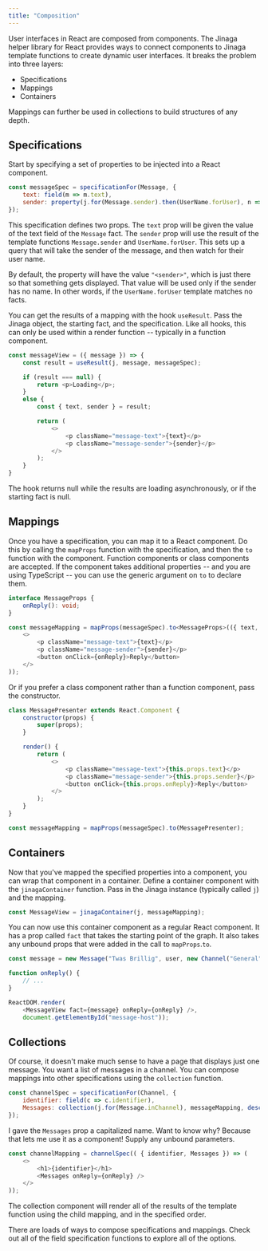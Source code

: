 ```yaml
---
title: "Composition"
---
```


User interfaces in React are composed from components.
The Jinaga helper library for React provides ways to connect components to Jinaga template functions to create dynamic user interfaces.
It breaks the problem into three layers:

* Specifications
* Mappings
* Containers

Mappings can further be used in collections to build structures of any depth.

## Specifications

Start by specifying a set of properties to be injected into a React component.

```javascript
const messageSpec = specificationFor(Message, {
    text: field(m => m.text),
    sender: property(j.for(Message.sender).then(UserName.forUser), n => n.value, "<sender>")
});
```

This specification defines two props.
The `text` prop will be given the value of the text field of the `Message` fact.
The `sender` prop will use the result of the template functions `Message.sender` and `UserName.forUser`.
This sets up a query that will take the sender of the message, and then watch for their user name.

By default, the property will have the value `"<sender>"`, which is just there so that something gets displayed.
That value will be used only if the sender has no name.
In other words, if the `UserName.forUser` template matches no facts.

You can get the results of a mapping with the hook `useResult`.
Pass the Jinaga object, the starting fact, and the specification.
Like all hooks, this can only be used within a render function -- typically in a function component.

```javascript
const messageView = ({ message }) => {
    const result = useResult(j, message, messageSpec);

    if (result === null) {
        return <p>Loading</p>;
    }
    else {
        const { text, sender } = result;

        return (
            <>
                <p className="message-text">{text}</p>
                <p className="message-sender">{sender}</p>
            </>
        );
    }
}
```

The hook returns null while the results are loading asynchronously, or if the starting fact is null.

## Mappings

Once you have a specification, you can map it to a React component.
Do this by calling the `mapProps` function with the specification, and then the `to` function with the component.
Function components or class components are accepted.
If the component takes additional properties -- and you are using TypeScript -- you can use the generic argument on `to` to declare them.

```typescript
interface MessageProps {
    onReply(): void;
}

const messageMapping = mapProps(messageSpec).to<MessageProps>(({ text, sender, onReply }) => (
    <>
        <p className="message-text">{text}</p>
        <p className="message-sender">{sender}</p>
        <button onClick={onReply}>Reply</button>
    </>
));
```

Or if you prefer a class component rather than a function component, pass the constructor.

```javascript
class MessagePresenter extends React.Component {
    constructor(props) {
        super(props);
    }

    render() {
        return (
            <>
                <p className="message-text">{this.props.text}</p>
                <p className="message-sender">{this.props.sender}</p>
                <button onClick={this.props.onReply}>Reply</button>
            </>
        );
    }
}

const messageMapping = mapProps(messageSpec).to(MessagePresenter);
```

## Containers

Now that you've mapped the specified properties into a component, you can wrap that component in a container.
Define a container component with the `jinagaContainer` function.
Pass in the Jinaga instance (typically called `j`) and the mapping.

```javascript
const MessageView = jinagaContainer(j, messageMapping);
```

You can now use this container component as a regular React component.
It has a prop called `fact` that takes the starting point of the graph.
It also takes any unbound props that were added in the call to `mapProps`.`to`.

```javascript
const message = new Message("Twas Brillig", user, new Channel("General"), new Date());

function onReply() {
    // ...
}

ReactDOM.render(
    <MessageView fact={message} onReply={onReply} />,
    document.getElementById("message-host"));
```

## Collections

Of course, it doesn't make much sense to have a page that displays just one message.
You want a list of messages in a channel.
You can compose mappings into other specifications using the `collection` function.

```javascript
const channelSpec = specificationFor(Channel, {
    identifier: field(c => c.identifier),
    Messages: collection(j.for(Message.inChannel), messageMapping, descending(m => m.sentAt))
});
```

I gave the `Messages` prop a capitalized name.
Want to know why?
Because that lets me use it as a component!
Supply any unbound parameters.

```javascript
const channelMapping = channelSpec(( { identifier, Messages }) => (
    <>
        <h1>{identifier}</h1>
        <Messages onReply={onReply} />
    </>
));
```

The collection component will render all of the results of the template function using the child mapping, and in the specified order.

There are loads of ways to compose specifications and mappings.
Check out all of the field specification functions to explore all of the options.
